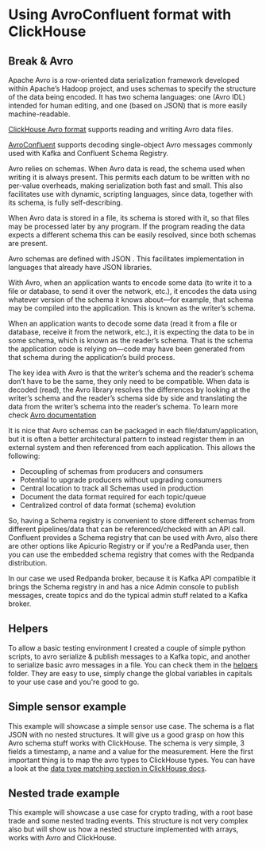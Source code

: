 # Using AvroConfluent format with ClickHouse

## Break & Avro

Apache Avro is a row-oriented data serialization framework developed within Apache’s Hadoop project, and uses schemas to specify the structure of the data being encoded. It has two schema languages: one (Avro IDL) intended for human editing, and one (based on JSON) that is more easily machine-readable.

[ClickHouse Avro format](https://clickhouse.com/docs/en/sql-reference/formats/#data-format-avro) supports reading and writing Avro data files.

[AvroConfluent](https://clickhouse.com/docs/en/sql-reference/formats/#data-format-avro-confluent) supports decoding single-object Avro messages commonly used with Kafka and Confluent Schema Registry.

Avro relies on schemas. When Avro data is read, the schema used when writing it is always present. This permits each datum to be written with no per-value overheads, making serialization both fast and small. This also facilitates use with dynamic, scripting languages, since data, together with its schema, is fully self-describing.

When Avro data is stored in a file, its schema is stored with it, so that files may be processed later by any program. If the program reading the data expects a different schema this can be easily resolved, since both schemas are present.

Avro schemas are defined with JSON . This facilitates implementation in languages that already have JSON libraries.

With Avro, when an application wants to encode some data (to write it to a file or database, to send it over the network, etc.), it encodes the data using whatever version of the schema it knows about—for example, that schema may be compiled into the application. This is known as the writer’s schema.

When an application wants to decode some data (read it from a file or database, receive it from the network, etc.), it is expecting the data to be in some schema, which is known as the reader’s schema. That is the schema the application code is relying on—code may have been generated from that schema during the application’s build process.

The key idea with Avro is that the writer’s schema and the reader’s schema don’t have to be the same, they only need to be compatible. When data is decoded (read), the Avro library resolves the differences by looking at the writer’s schema and the reader’s schema side by side and translating the data from the writer’s schema into the reader’s schema. To learn more check [Avro documentation](https://avro.apache.org/docs/1.11.1/)

It is nice that Avro schemas can be packaged in each file/datum/application, but it is often a better architectural pattern to instead register them in an external system and then referenced from each application. This allows the following:

* Decoupling of schemas from producers and consumers
* Potential to upgrade producers without upgrading consumers
* Central location to track all Schemas used in production
* Document the data format required for each topic/queue
* Centralized control of data format (schema) evolution

So, having a Schema registry is convenient to store different schemas from different pipelines/data that can be referenced/checked with an API call. Confluent provides a Schema registry that can be used with Avro, also there are other options like Apicurio Registry or if you're a RedPanda user, then you can use the embedded schema registry that comes with the Redpanda distribution.

In our case we used Redpanda broker, because it is Kafka API compatible it brings the Schema registry in and has a nice Admin console to publish messages, create topics and do the typical admin stuff related to a Kafka broker.

## Helpers

To allow a basic testing environment I created a couple of simple python scripts, to avro serialize & publish messages to a Kafka topic, and another to serialize basic avro messages in a file. You can check them in the [helpers]() folder. They are easy to use, simply change the global variables in capitals to your use case and you're good to go.

## Simple sensor example

This example will showcase a simple sensor use case. The schema is a flat JSON with no nested structures. It will give us a good grasp on how this Avro schema stuff works with ClickHouse. The schema is very simple, 3 fields a timestamp, a name and a value for the measurement. Here the first important thing is to map the avro types to ClickHouse types. You can have a look at the [data type matching section in ClickHouse docs](https://clickhouse.com/docs/en/sql-reference/formats/#data_types-matching).


## Nested trade example

This example will showcase a use case for crypto trading, with a root base trade and some nested trading events. This structure is not very complex also but will show us how a nested structure implemented with arrays, works with Avro and ClickHouse.
